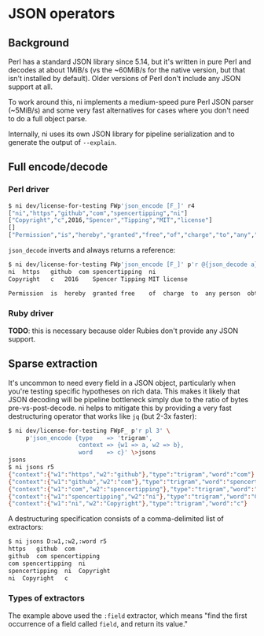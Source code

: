 # JSON operators
## Background
Perl has a standard JSON library since 5.14, but it's written in pure Perl and
decodes at about 1MiB/s (vs the ~60MiB/s for the native version, but that isn't
installed by default). Older versions of Perl don't include any JSON support at
all.

To work around this, ni implements a medium-speed pure Perl JSON parser
(~5MiB/s) and some very fast alternatives for cases where you don't need to do
a full object parse.

Internally, ni uses its own JSON library for pipeline serialization and to
generate the output of `--explain`.

## Full encode/decode
### Perl driver
```bash
$ ni dev/license-for-testing FWp'json_encode [F_]' r4
["ni","https","github","com","spencertipping","ni"]
["Copyright","c",2016,"Spencer","Tipping","MIT","license"]
[]
["Permission","is","hereby","granted","free","of","charge","to","any","person","obtaining","a","copy"]
```

`json_decode` inverts and always returns a reference:

```bash
$ ni dev/license-for-testing FWp'json_encode [F_]' p'r @{json_decode a}' r4
ni	https	github	com	spencertipping	ni
Copyright	c	2016	Spencer	Tipping	MIT	license

Permission	is	hereby	granted	free	of	charge	to	any	person	obtaining	a	copy
```

### Ruby driver
**TODO**: this is necessary because older Rubies don't provide any JSON
support.

## Sparse extraction
It's uncommon to need every field in a JSON object, particularly when you're
testing specific hypotheses on rich data. This makes it likely that JSON
decoding will be pipeline bottleneck simply due to the ratio of bytes
pre-vs-post-decode. ni helps to mitigate this by providing a very fast
destructuring operator that works like `jq` (but 2-3x faster):

```bash
$ ni dev/license-for-testing FWpF_ p'r pl 3' \
     p'json_encode {type    => 'trigram',
                    context => {w1 => a, w2 => b},
                    word    => c}' \>jsons
jsons
$ ni jsons r5
{"context":{"w1":"https","w2":"github"},"type":"trigram","word":"com"}
{"context":{"w1":"github","w2":"com"},"type":"trigram","word":"spencertipping"}
{"context":{"w1":"com","w2":"spencertipping"},"type":"trigram","word":"ni"}
{"context":{"w1":"spencertipping","w2":"ni"},"type":"trigram","word":"Copyright"}
{"context":{"w1":"ni","w2":"Copyright"},"type":"trigram","word":"c"}
```

A destructuring specification consists of a comma-delimited list of extractors:

```bash
$ ni jsons D:w1,:w2,:word r5
https	github	com
github	com	spencertipping
com	spencertipping	ni
spencertipping	ni	Copyright
ni	Copyright	c
```

### Types of extractors
The example above used the `:field` extractor, which means "find the first
occurrence of a field called `field`, and return its value."
